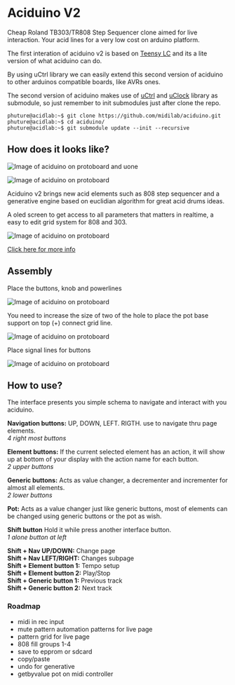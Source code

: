 # Aciduino V2

Cheap Roland TB303/TR808 Step Sequencer clone aimed for live interaction. Your acid lines for a very low cost on arduino platform.

The first interation of aciduino v2 is based on [Teensy LC](https://www.pjrc.com/store/teensylc.html) and its a lite version of what aciduino can do. 

By using uCtrl library we can easily extend this second version of aciduino to other arduinos compatible boards, like AVRs ones.

The second version of aciduino makes use of [uCtrl](https://github.com/midilab/uCtrl) and [uClock](https://github.com/midilab/uClock) library as submodule, so just remember to init submodules just after clone the repo.

```console
phuture@acidlab:~$ git clone https://github.com/midilab/aciduino.git
phuture@acidlab:~$ cd aciduino/
phuture@acidlab:~$ git submodule update --init --recursive
```

## How does it looks like?

![Image of aciduino on protoboard and uone](https://raw.githubusercontent.com/midilab/aciduino/master/v2/hardware/imgs/aciduinov2-lite-uone.jpg)

![Image of aciduino on protoboard](https://raw.githubusercontent.com/midilab/aciduino/master/v2/hardware/imgs/aciduino_lite_v2-teensy.png)

Aciduino v2 brings new acid elements such as 808 step sequencer and a generative engine based on euclidian algorithm for great acid drums ideas.

A oled screen to get access to all parameters that matters in realtime, a easy to edit grid system for 808 and 303.

![Image of aciduino on protoboard](https://raw.githubusercontent.com/midilab/aciduino/master/v2/hardware/imgs/aciduino-v2-808-grid.jpg)

[Click here for more info](https://github.com/midilab/aciduino/tree/master/v2/)

## Assembly

Place the buttons, knob and powerlines

![Image of aciduino on protoboard](https://raw.githubusercontent.com/midilab/aciduino/master/v2/hardware/imgs/step1.jpg)

You need to increase the size of two of the hole to place the pot base support on top (+) connect grid line.

![Image of aciduino on protoboard](https://raw.githubusercontent.com/midilab/aciduino/master/v2/hardware/imgs/step1_pot_placement.jpg)

Place signal lines for buttons

![Image of aciduino on protoboard](https://raw.githubusercontent.com/midilab/aciduino/master/v2/hardware/imgs/step2.jpg)

## How to use?

The interface presents you simple schema to navigate and interact with you aciduino.

**Navigation buttons:** UP, DOWN, LEFT. RIGTH. use to navigate thru page elements.  
*4 right most buttons*  

**Element buttons:** If the current selected element has an action, it will show up at bottom of your display with the action name for each button.  
*2 upper buttons*  

**Generic buttons:** Acts as value changer, a decrementer and incrementer for almost all elements.  
*2 lower buttons*  

**Pot:** Acts as a value changer just like generic buttons, most of elements can be changed using generic buttons or the pot as wish.  

**Shift button** Hold it while press another interface button.  
*1 alone button at left*  

**Shift + Nav UP/DOWN:** Change page  
**Shift + Nav LEFT/RIGHT:** Changes subpage  
**Shift + Element button 1:** Tempo setup  
**Shift + Element button 2:** Play/Stop  
**Shift + Generic button 1:** Previous track  
**Shift + Generic button 2:** Next track  

### Roadmap

- midi in rec input  
- mute pattern automation patterns for live page  
- pattern grid for live page  
- 808 fill groups 1-4  
- save to epprom or sdcard  
- copy/paste  
- undo for generative  
- getbyvalue pot on midi controller  
